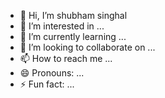 - 👋 Hi, I’m shubham singhal
- 👀 I’m interested in ...
- 🌱 I’m currently learning ...
- 💞️ I’m looking to collaborate on ...
- 📫 How to reach me ...
- 😄 Pronouns: ...
- ⚡ Fun fact: ...

<!---
shubhamc5i/shubhamc5i is a ✨ special ✨ repository because its `README.md` (this file) appears on your GitHub profile.
You can click the Preview link to take a look at your changes.
--->

